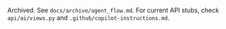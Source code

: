 Archived. See `docs/archive/agent_flow.md`. For current API stubs, check `api/ai/views.py` and `.github/copilot-instructions.md`.
